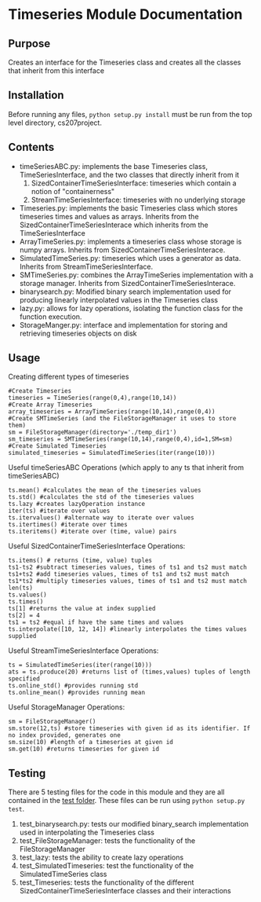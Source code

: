 # Timeseries Module Documentation

## Purpose
Creates an interface for the Timeseries class and creates all the classes that inherit from this interface

## Installation
Before running any files, `python setup.py install` must be run from the top level directory, cs207project. 

## Contents
* timeSeriesABC.py: implements the base Timeseries class, TimeSeriesInterface, and the two classes that directly inherit from it
  1. SizedContainerTimeSeriesInterface: timeseries which contain a notion of "containerness"
  2. StreamTimeSeriesInterface: timeseries with no underlying storage
* Timeseries.py: implements the basic Timeseries class which stores timeseries times and values as arrays. Inherits from the SizedContainerTimeSeriesInterace which inherits from the TimeSeriesInterface
* ArrayTimeSeries.py: implements a timeseries class whose storage is numpy arrays. Inherits from SizedContainerTimeSeriesInterace.
* SimulatedTimeSeries.py: timeseries which uses a generator as data. Inherits from StreamTimeSeriesInterface.
* SMTimeSeries.py: combines the ArrayTimeSeries implementation with a storage manager. Inherits from SizedContainerTimeSeriesInterace.
* binarysearch.py: Modified binary search implementation used for producing linearly interpolated values in the Timeseries class
* lazy.py: allows for lazy operations, isolating the function class for the function execution.
* StorageManger.py: interface and implementation for storing and retrieving timeseries objects on disk

## Usage

Creating different types of timeseries
```
#Create Timeseries
timeseries = TimeSeries(range(0,4),range(10,14))
#Create Array Timeseries
array_timeseries = ArrayTimeSeries(range(10,14),range(0,4))
#Create SMTimeSeries (and the FileStorageManager it uses to store them)
sm = FileStorageManager(directory='./temp_dir1')
sm_timeseries = SMTimeSeries(range(10,14),range(0,4),id=1,SM=sm)
#Create Simulated Timeseries
simulated_timeseries = SimulatedTimeSeries(iter(range(10)))
```
Useful timeSeriesABC Operations (which apply to any ts that inherit from timeSeriesABC)
```
ts.mean() #calculates the mean of the timeseries values
ts.std() #calculates the std of the timeseries values
ts.lazy #creates lazyOperation instance
iter(ts) #iterate over values
ts.itervalues() #alternate way to iterate over values
ts.itertimes() #iterate over times
ts.iteritems() #iterate over (time, value) pairs
```
Useful SizedContainerTimeSeriesInterface Operations:
```
ts.items() # returns (time, value) tuples
ts1-ts2 #subtract timeseries values, times of ts1 and ts2 must match 
ts1+ts2 #add timeseries values, times of ts1 and ts2 must match 
ts1*ts2 #multiply timeseries values, times of ts1 and ts2 must match 
len(ts)
ts.values() 
ts.times()
ts[1] #returns the value at index supplied
ts[2] = 4
ts1 = ts2 #equal if have the same times and values
ts.interpolate([10, 12, 14]) #linearly interpolates the times values supplied
```
Useful StreamTimeSeriesInterface Operations:
```
ts = SimulatedTimeSeries(iter(range(10)))
ats = ts.produce(20) #returns list of (times,values) tuples of length specified
ts.online_std() #provides running std
ts.online_mean() #provides running mean
```

Useful StorageManager Operations:
```
sm = FileStorageManager()
sm.store(12,ts) #store timeseries with given id as its identifier. If no index provided, generates one
sm.size(10) #length of a timeseries at given id
sm.get(10) #returns timeseries for given id
```

## Testing 
There are 5 testing files for the code in this module and they are all contained in the [test folder](https://github.com/slac207/cs207project/tree/master/tests). These files can be run using `python setup.py test`. 

1. test_binarysearch.py: tests our modified binary_search implementation used in interpolating the Timeseries class
2. test_FileStorageManager: tests the functionality of the FileStorageManager
3. test_lazy: tests the ability to create lazy operations
4. test_SimulatedTimeseries: test the functionality of the SimulatedTimeSeries class
5. test_Timeseries: tests the functionality of the different SizedContainerTimeSeriesInterface classes and their interactions

